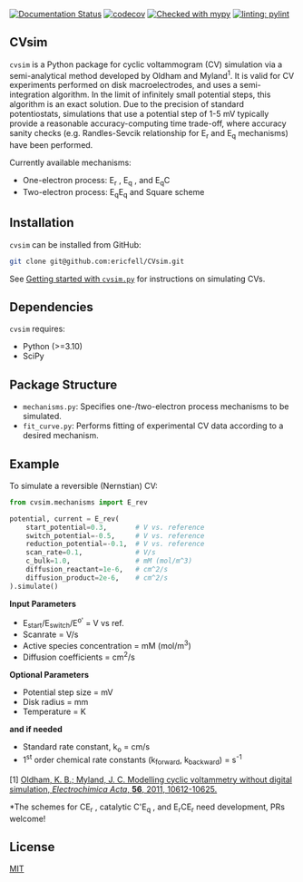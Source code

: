 [![Documentation Status](https://readthedocs.org/projects/cvsim/badge/?version=latest)](https://cvsim.readthedocs.io/en/latest/?badge=latest) [![codecov](https://codecov.io/gh/ericfell/CVsim/graph/badge.svg?token=90223DIBVS)](https://codecov.io/gh/ericfell/CVsim)  [![Checked with mypy](http://www.mypy-lang.org/static/mypy_badge.svg)](http://mypy-lang.org/)  [![linting: pylint](https://img.shields.io/badge/linting-pylint-yellowgreen)](https://github.com/pylint-dev/pylint)

CVsim
--------

`cvsim` is a Python package for cyclic voltammogram (CV) simulation via a semi-analytical method developed by Oldham and Myland<sup>1</sup>. It is valid for CV experiments performed on disk macroelectrodes, and uses a semi-integration algorithm. In the limit of infinitely small potential steps, this algorithm is an exact solution. 
Due to the precision of standard potentiostats, simulations that use a potential step of 1-5 mV typically provide a reasonable accuracy-computing time trade-off, where accuracy sanity checks (e.g. Randles-Sevcik relationship for E<sub>r</sub> and E<sub>q</sub> mechanisms) have been performed.


Currently available mechanisms: 
- One-electron process: E<sub>r</sub> , E<sub>q</sub> , and E<sub>q</sub>C
- Two-electron process: E<sub>q</sub>E<sub>q</sub> and Square scheme


## Installation

`cvsim` can be installed from GitHub:

```bash
git clone git@github.com:ericfell/CVsim.git
```

See [Getting started with `cvsim.py`](https://cvsim.readthedocs.io/en/latest/getting-started.html) for instructions on simulating CVs.

## Dependencies

`cvsim` requires:

- Python (>=3.10)
- SciPy


## Package Structure

- `mechanisms.py`: Specifies one-/two-electron process mechanisms to be simulated.
- `fit_curve.py`: Performs fitting of experimental CV data according to a desired mechanism. 


## Example

To simulate a reversible (Nernstian) CV:

```python
from cvsim.mechanisms import E_rev

potential, current = E_rev(
    start_potential=0.3,       # V vs. reference
    switch_potential=-0.5,     # V vs. reference
    reduction_potential=-0.1,  # V vs. reference
    scan_rate=0.1,             # V/s
    c_bulk=1.0,                # mM (mol/m^3)
    diffusion_reactant=1e-6,   # cm^2/s
    diffusion_product=2e-6,    # cm^2/s
).simulate()
```



**Input Parameters**
- E<sub>start</sub>/E<sub>switch</sub>/E<sup>o'</sup> = V vs ref.
- Scanrate = V/s
- Active species concentration = mM (mol/m<sup>3</sup>)
- Diffusion coefficients = cm<sup>2</sup>/s

**Optional Parameters**
- Potential step size = mV
- Disk radius = mm
- Temperature = K

**and if needed**
- Standard rate constant, k<sub>o</sub> = cm/s
- 1<sup>st</sup> order chemical rate constants (k<sub>forward</sub>, k<sub>backward</sub>) = s<sup>-1</sup>




[1] [Oldham, K. B.; Myland, J. C. Modelling cyclic voltammetry without 
    digital simulation, *Electrochimica Acta*, **56**, 2011, 10612-10625.](https://www.sciencedirect.com/science/article/abs/pii/S0013468611007651)


*The schemes for CE<sub>r</sub> , catalytic C'E<sub>q</sub> , and E<sub>r</sub>CE<sub>r</sub> need development, PRs welcome!


## License
[MIT](https://choosealicense.com/licenses/mit/) 